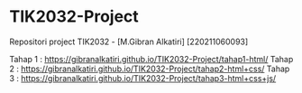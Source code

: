 # TIK2032-Project
 Repositori project TIK2032 - [M.Gibran Alkatiri] [220211060093]


Tahap 1 : https://gibranalkatiri.github.io/TIK2032-Project/tahap1-html/
Tahap 2 : https://gibranalkatiri.github.io/TIK2032-Project/tahap2-html+css/
Tahap 3 : https://gibranalkatiri.github.io/TIK2032-Project/tahap3-html+css+js/
